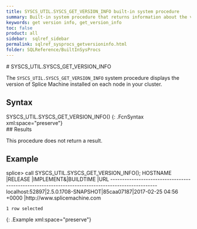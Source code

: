 ```yaml
---
title: SYSCS_UTIL.SYSCS_GET_VERSION_INFO built-in system procedure
summary: Built-in system procedure that returns information about the version of Splice Machine that is installed on each server in your cluster.
keywords: get version info, get_version_info
toc: false
product: all
sidebar:  sqlref_sidebar
permalink: sqlref_sysprocs_getversioninfo.html
folder: SQLReference/BuiltInSysProcs
---
```

<section>
<div class="TopicContent" data-swiftype-index="true" markdown="1">
# SYSCS_UTIL.SYSCS_GET_VERSION_INFO

The `SYSCS_UTIL.SYSCS_GET_VERSION_INFO` system procedure displays the
version of Splice Machine installed on each node in your cluster.

## Syntax

<div class="fcnWrapperWide" markdown="1">
    SYSCS_UTIL.SYSCS_GET_VERSION_INFO()
{: .FcnSyntax xml:space="preserve"}

</div>
## Results

This procedure does not return a result.

## Example

<div class="preWrapperWide" markdown="1">
    splice> call SYSCS_UTIL.SYSCS_GET_VERSION_INFO();
    HOSTNAME       |RELEASE            |IMPLEMENT&|BUILDTIME              |URL
    --------------------------------------------------------------------------------------------------
    localhost:52897|2.5.0.1708-SNAPSHOT|85caa07187|2017-02-25 04:56 +0000 |http://www.splicemachine.com

    1 row selected
{: .Example xml:space="preserve"}

</div>
</div>
</section>
